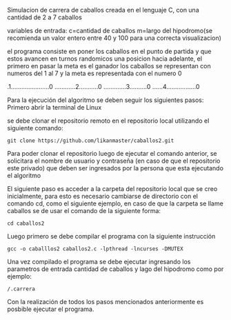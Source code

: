 

Simulacion de carrera de caballos creada en el lenguaje C, con una cantidad de 2 a 7  caballos

variables de entrada: c=cantidad de caballos m=largo del hipodromo(se recomienda un valor entero entre 40 y 100 para una correcta visualizacion)

el programa consiste en poner los caballos en el punto de partida y que estos avancen en turnos  randomicos una posicion hacia adelante, el primero en pasar la meta es el ganador
los caballos se representan con numeros del 1 al 7 y la meta es representada con el numero 0

.1......................0
............2...........0
.............3..........0
......4.................0


Para la ejecución del algoritmo se deben seguir los siguientes pasos:
Primero abrir la terminal de Linux

se debe clonar el repositorio remoto en el repositorio local utilizando el siguiente comando:

    git clone https://github.com/likanmaster/caballos2.git

Para poder clonar el repositorio luego de ejecutar el comando anterior, se solicitara el nombre de usuario y contraseña (en caso de que el repositorio este privado) que deben ser ingresados por la persona que esta ejecutando el algoritmo

El siguiente paso es acceder a la carpeta del repositorio local que se creo inicialmente, para esto es necesario cambiarse de directorio con el comando cd, como el siguiente ejemplo, en caso de que la carpeta se llame caballos se de usar el comando de la siguiente forma:

    cd caballos2

Luego primero se debe compilar el programa con la siguiente instrucción

    gcc -o caballlos2 caballos2.c -lpthread -lncurses -DMUTEX

Una vez compilado el programa se debe ejecutar ingresando los parametros de entrada cantidad de caballos y lago del hipodromo como por ejemplo:

    /.carrera

Con la realización de todos los pasos mencionados anteriormente es posbible ejecutar el programa.
